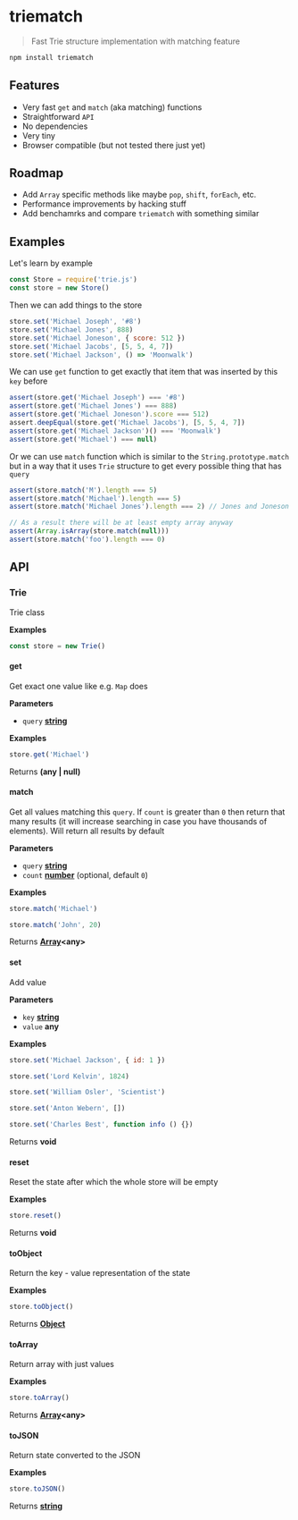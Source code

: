 # triematch

> Fast Trie structure implementation with matching feature

```bash
npm install triematch
```

## Features

- Very fast `get` and `match` (aka matching) functions
- Straightforward `API`
- No dependencies
- Very tiny
- Browser compatible (but not tested there just yet)

## Roadmap

- Add `Array` specific methods like maybe `pop`, `shift`, `forEach`, etc.
- Performance improvements by hacking stuff
- Add benchamrks and compare `triematch` with something similar

## Examples

Let's learn by example

```js
const Store = require('trie.js')
const store = new Store()
```

Then we can add things to the store

```js
store.set('Michael Joseph', '#8')
store.set('Michael Jones', 888)
store.set('Michael Joneson', { score: 512 })
store.set('Michael Jacobs', [5, 5, 4, 7])
store.set('Michael Jackson', () => 'Moonwalk')
```

We can use `get` function to get exactly that item that was inserted by this `key` before

```js
assert(store.get('Michael Joseph') === '#8')
assert(store.get('Michael Jones') === 888)
assert(store.get('Michael Joneson').score === 512)
assert.deepEqual(store.get('Michael Jacobs'), [5, 5, 4, 7])
assert(store.get('Michael Jackson')() === 'Moonwalk')
assert(store.get('Michael') === null)
```

Or we can use `match` function which is similar to the `String.prototype.match` but in a way that it uses `Trie` structure to get every possible thing that has `query`

```js
assert(store.match('M').length === 5)
assert(store.match('Michael').length === 5)
assert(store.match('Michael Jones').length === 2) // Jones and Joneson

// As a result there will be at least empty array anyway
assert(Array.isArray(store.match(null)))
assert(store.match('foo').length === 0)
```

## API

<!-- Generated by documentation.js. Update this documentation by updating the source code. -->

### Trie

Trie class

**Examples**

```javascript
const store = new Trie()
```

#### get

Get exact one value like e.g. `Map` does

**Parameters**

-   `query` **[string](https://developer.mozilla.org/en-US/docs/Web/JavaScript/Reference/Global_Objects/String)** 

**Examples**

```javascript
store.get('Michael')
```

Returns **(any | null)** 

#### match

Get all values matching this `query`. If `count` is greater than `0` then return that many results (it will increase searching in case you have thousands of elements). Will return all results by default

**Parameters**

-   `query` **[string](https://developer.mozilla.org/en-US/docs/Web/JavaScript/Reference/Global_Objects/String)** 
-   `count` **[number](https://developer.mozilla.org/en-US/docs/Web/JavaScript/Reference/Global_Objects/Number)**  (optional, default `0`)

**Examples**

```javascript
store.match('Michael')
```

```javascript
store.match('John', 20)
```

Returns **[Array](https://developer.mozilla.org/en-US/docs/Web/JavaScript/Reference/Global_Objects/Array)&lt;any>** 

#### set

Add value

**Parameters**

-   `key` **[string](https://developer.mozilla.org/en-US/docs/Web/JavaScript/Reference/Global_Objects/String)** 
-   `value` **any** 

**Examples**

```javascript
store.set('Michael Jackson', { id: 1 })
```

```javascript
store.set('Lord Kelvin', 1824)
```

```javascript
store.set('William Osler', 'Scientist')
```

```javascript
store.set('Anton Webern', [])
```

```javascript
store.set('Charles Best', function info () {})
```

Returns **void** 

#### reset

Reset the state after which the whole store will be empty

**Examples**

```javascript
store.reset()
```

Returns **void** 

#### toObject

Return the key - value representation of the state

**Examples**

```javascript
store.toObject()
```

Returns **[Object](https://developer.mozilla.org/en-US/docs/Web/JavaScript/Reference/Global_Objects/Object)** 

#### toArray

Return array with just values

**Examples**

```javascript
store.toArray()
```

Returns **[Array](https://developer.mozilla.org/en-US/docs/Web/JavaScript/Reference/Global_Objects/Array)&lt;any>** 

#### toJSON

Return state converted to the JSON

**Examples**

```javascript
store.toJSON()
```

Returns **[string](https://developer.mozilla.org/en-US/docs/Web/JavaScript/Reference/Global_Objects/String)** 
